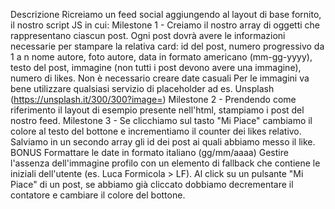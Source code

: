 Descrizione
Ricreiamo un feed social aggiungendo al layout di base fornito, il nostro script JS in cui:
Milestone 1 - Creiamo il nostro array di oggetti che rappresentano ciascun post. Ogni post dovrà avere le informazioni necessarie per stampare la relativa card:
id del post, numero progressivo da 1 a n
nome autore,
foto autore,
data in formato americano (mm-gg-yyyy),
testo del post,
immagine (non tutti i post devono avere una immagine),
numero di likes.
Non è necessario creare date casuali Per le immagini va bene utilizzare qualsiasi servizio di placeholder ad es. Unsplash (https://unsplash.it/300/300?image=<id>)
Milestone 2 - Prendendo come riferimento il layout di esempio presente nell'html, stampiamo i post del nostro feed.
Milestone 3 - Se clicchiamo sul tasto "Mi Piace" cambiamo il colore al testo del bottone e incrementiamo il counter dei likes relativo. Salviamo in un secondo array gli id dei post ai quali abbiamo messo il like.
BONUS
Formattare le date in formato italiano (gg/mm/aaaa)
Gestire l'assenza dell'immagine profilo con un elemento di fallback che contiene le iniziali dell'utente (es. Luca Formicola > LF).
Al click su un pulsante "Mi Piace" di un post, se abbiamo già cliccato dobbiamo decrementare il contatore e cambiare il colore del bottone.
